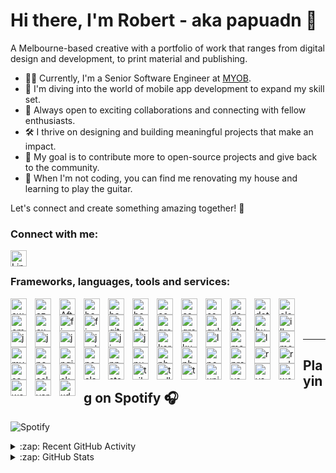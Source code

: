 # Hi there, I'm Robert - aka papuadn 👋

A Melbourne-based creative with a portfolio of work that ranges from digital design and development, to print material and publishing. 

- 👨‍💼 Currently, I'm a Senior Software Engineer at [MYOB][myob].
- 🌱 I'm diving into the world of mobile app development to expand my skill set.
- 🤝 Always open to exciting collaborations and connecting with fellow enthusiasts.
- 🛠️ I thrive on designing and building meaningful projects that make an impact.
- 🥅 My goal is to contribute more to open-source projects and give back to the community.
- 🎸 When I'm not coding, you can find me renovating my house and learning to play the guitar.

Let's connect and create something amazing together! 🚀

### Connect with me:

<a href="https://www.linkedin.com/in/papuadn/" target="_blank">
  <img align="left" alt="LinkedIn" width="26px" src="https://cdn.jsdelivr.net/gh/devicons/devicon/icons/linkedin/linkedin-original.svg" style="padding-right:10px;" />
</a>

<br />

### Frameworks, languages, tools and services:

<img align="left" src="https://cdn.jsdelivr.net/gh/devicons/devicon/icons/amazonwebservices/amazonwebservices-original.svg" alt="aws" width="26px" style="padding-right: 10px;"/>
<img align="left" src="https://cdn.jsdelivr.net/gh/devicons/devicon/icons/azure/azure-original.svg" alt="azure" width="26px" style="padding-right: 10px;"/>
<img align="left" src="https://cdn.jsdelivr.net/gh/devicons/devicon/icons/aftereffects/aftereffects-original.svg" alt="AfterEffects" width="26px" style="padding-right:10px;" />
<img align="left" src="https://cdn.jsdelivr.net/gh/devicons/devicon/icons/babel/babel-original.svg" alt="babel" width="26px" style="padding-right: 10px;"/>
<img align="left" src="https://cdn.jsdelivr.net/gh/devicons/devicon/icons/bash/bash-original.svg" alt="babel" width="26px" style="padding-right: 10px;"/>
<img align="left" src="https://cdn.jsdelivr.net/gh/devicons/devicon/icons/bootstrap/bootstrap-plain.svg" alt="bootstrap" width="26px" style="padding-right: 10px;"/>
<img align="left" src="https://cdn.jsdelivr.net/gh/devicons/devicon/icons/confluence/confluence-original.svg" alt="confluence" width="26px" style="padding-right: 10px;" />
<img align="left" src="https://cdn.jsdelivr.net/gh/devicons/devicon/icons/csharp/csharp-original.svg" alt="csharp" width="26px" style="padding-right: 10px;"/>
<img align="left" src="https://cdn.jsdelivr.net/gh/devicons/devicon/icons/css3/css3-original.svg" alt="css3" width="26px" style="padding-right: 10px;"/>
<img align="left" src="https://cdn.jsdelivr.net/gh/devicons/devicon/icons/docker/docker-original.svg" alt="docker" width="26px" style="padding-right: 10px;"/>
<img align="left" src="https://cdn.jsdelivr.net/gh/devicons/devicon/icons/dot-net/dot-net-original.svg" alt="dotnet" width="26px" style="padding-right: 10px;"/>
<img align="left" src="https://cdn.jsdelivr.net/gh/devicons/devicon/icons/electron/electron-original.svg" alt="electron" width="26px" style="padding-right: 10px;"/>
<img align="left" src="https://cdn.jsdelivr.net/gh/devicons/devicon/icons/ember/ember-original-wordmark.svg" alt="ember" width="26px" style="padding-right: 10px;"/>
<img align="left" src="https://cdn.jsdelivr.net/gh/devicons/devicon/icons/express/express-original.svg" alt="express" width="26px" style="padding-right: 10px;"/>
<img align="left" src="https://cdn.jsdelivr.net/gh/devicons/devicon/icons/figma/figma-original.svg" alt="figma" width="26px" style="padding-right: 10px;"/>
<img align="left" src="https://cdn.jsdelivr.net/gh/devicons/devicon/icons/firebase/firebase-plain.svg" alt="firebase" width="26px" style="padding-right: 10px;"/>
<img align="left" src="https://cdn.jsdelivr.net/gh/devicons/devicon/icons/git/git-original.svg" alt="git" width="26px" style="padding-right: 10px;"/>
<img align="left" src="https://cdn.jsdelivr.net/gh/devicons/devicon/icons/github/github-original.svg" alt="github" width="26px" style="padding-right:10px;" />
<img align="left" src="https://cdn.jsdelivr.net/gh/devicons/devicon/icons/grafana/grafana-original.svg" alt="grafana" width="26px" style="padding-right: 10px;"/>
<img align="left" src="https://cdn.jsdelivr.net/gh/devicons/devicon/icons/graphql/graphql-plain.svg" alt="graphql" width="26px" style="padding-right:10px;" />
<img align="left" src="https://cdn.jsdelivr.net/gh/devicons/devicon/icons/gulp/gulp-plain.svg" alt="gulp" width="26px" style="padding-right: 10px;"/>
<img align="left" src="https://cdn.jsdelivr.net/gh/devicons/devicon/icons/html5/html5-original.svg" alt="html5" width="26px" style="padding-right: 10px;"/>
<img align="left" src="https://cdn.jsdelivr.net/gh/devicons/devicon/icons/hugo/hugo-original-wordmark.svg" alt="hugo" width="26px" style="padding-right: 10px;"/>
<img align="left" src="https://cdn.jsdelivr.net/gh/devicons/devicon/icons/illustrator/illustrator-line.svg" alt="illustrator" width="26px" style="padding-right: 10px;"/>
<img align="left" src="https://cdn.jsdelivr.net/gh/devicons/devicon/icons/jasmine/jasmine-plain.svg" alt="jasmine" width="26px" style="padding-right: 10px;"/>
<img align="left" src="https://cdn.jsdelivr.net/gh/devicons/devicon/icons/javascript/javascript-original.svg" alt="javascript" width="26px" style="padding-right: 10px;"/>
<img align="left" src="https://cdn.jsdelivr.net/gh/devicons/devicon/icons/jenkins/jenkins-original.svg" alt="jenkins" width="26px" style="padding-right: 10px;"/>
<img align="left" src="https://cdn.jsdelivr.net/gh/devicons/devicon/icons/jest/jest-plain.svg" alt="jest" width="26px" style="padding-right: 10px;"/>
<img align="left" src="https://cdn.jsdelivr.net/gh/devicons/devicon/icons/jira/jira-original.svg" alt="jira" width="26px" style="padding-right: 10px;"/>
<img align="left" src="https://cdn.jsdelivr.net/gh/devicons/devicon/icons/jquery/jquery-original.svg" alt="jquery" width="26px" style="padding-right: 10px;"/>
<img align="left" src="https://cdn.jsdelivr.net/gh/devicons/devicon/icons/karma/karma-original.svg" alt="karma" width="26px" style="padding-right: 10px;"/>
<img align="left" src="https://cdn.jsdelivr.net/gh/devicons/devicon/icons/kubernetes/kubernetes-plain.svg" alt="kubernetes" width="26px" style="padding-right: 10px;"/>
<img align="left" src="https://cdn.jsdelivr.net/gh/devicons/devicon/icons/less/less-plain-wordmark.svg" alt="less" width="26px" style="padding-right: 10px;"/>
<img align="left" src="https://cdn.jsdelivr.net/gh/devicons/devicon/icons/materialui/materialui-original.svg" alt="materialize" width="26px" style="padding-right: 10px;"/>
<img align="left" src="https://cdn.jsdelivr.net/gh/devicons/devicon/icons/lua/lua-original.svg" alt="lua" width="26px" style="padding-right: 10px;"/>
<img align="left" src="https://cdn.jsdelivr.net/gh/devicons/devicon/icons/mocha/mocha-plain.svg" alt="mocha" width="26px" style="padding-right: 10px;"/>
<img align="left" src="https://cdn.jsdelivr.net/gh/devicons/devicon/icons/mysql/mysql-original.svg" alt="mysql" width="26px" style="padding-right: 10px;"/>
<img align="left" src="https://cdn.jsdelivr.net/gh/devicons/devicon/icons/nextjs/nextjs-original-wordmark.svg" alt="nextjs" width="26px" style="padding-right: 10px;"/>
<img align="left" src="https://cdn.jsdelivr.net/gh/devicons/devicon/icons/nginx/nginx-original.svg" alt="nginx" width="26px" style="padding-right: 10px;"/>
<img align="left" src="https://cdn.jsdelivr.net/gh/devicons/devicon/icons/nodejs/nodejs-original.svg" alt="nodejs" width="26px" style="padding-right: 10px;"/>
<img align="left" src="https://cdn.jsdelivr.net/gh/devicons/devicon/icons/npm/npm-original-wordmark.svg" alt="npm" width="26px" style="padding-right: 10px;"/>
<img align="left" src="https://cdn.jsdelivr.net/gh/devicons/devicon/icons/nuget/nuget-original-wordmark.svg" alt="nuget" width="26px" style="padding-right: 10px;"/>
<img align="left" src="https://cdn.jsdelivr.net/gh/devicons/devicon/icons/photoshop/photoshop-line.svg" alt="photoshop" width="26px" style="padding-right: 10px;"/>
<img align="left" src="https://cdn.jsdelivr.net/gh/devicons/devicon/icons/php/php-original.svg" alt="php" width="26px" style="padding-right: 10px;"/>
<img align="left" src="https://cdn.jsdelivr.net/gh/devicons/devicon/icons/postgresql/postgresql-original-wordmark.svg" alt="postgresql" width="26px" style="padding-right: 10px;"/>
<img align="left" src="https://cdn.jsdelivr.net/gh/devicons/devicon/icons/prometheus/prometheus-original-wordmark.svg" alt="prometheus" width="26px" style="padding-right: 10px;"/>
<img align="left" src="https://cdn.jsdelivr.net/gh/devicons/devicon/icons/react/react-original.svg" alt="react" width="26px" style="padding-right: 10px;"/>
<img align="left" src="https://cdn.jsdelivr.net/gh/devicons/devicon/icons/redux/redux-original.svg" alt="redux" width="26px" style="padding-right: 10px;"/>
<img align="left" src="https://cdn.jsdelivr.net/gh/devicons/devicon/icons/sass/sass-original.svg" alt="sass" width="26px" style="padding-right: 10px;"/>
<img align="left" src="https://cdn.jsdelivr.net/gh/devicons/devicon/icons/selenium/selenium-original.svg" alt="selenium" width="26px" style="padding-right: 10px;"/>
<img align="left" src="https://cdn.jsdelivr.net/gh/devicons/devicon/icons/sketch/sketch-original.svg" alt="sketch" width="26px" style="padding-right: 10px;"/>
<img align="left" src="https://cdn.jsdelivr.net/gh/devicons/devicon/icons/slack/slack-original.svg" alt="slack" width="26px" style="padding-right: 10px;" />
<img align="left" src="https://cdn.jsdelivr.net/gh/devicons/devicon/icons/storybook/storybook-original.svg" alt="storybook" width="26px" style="padding-right: 10px;"/>
<img align="left" src="https://cdn.jsdelivr.net/gh/devicons/devicon/icons/tailwindcss/tailwindcss-original-wordmark.svg" alt="tailwindcss" width="26px" style="padding-right: 10px;"/>
<img align="left" src="https://cdn.jsdelivr.net/gh/devicons/devicon/icons/trello/trello-plain-wordmark.svg" alt="trello" width="26px" style="padding-right: 10px;" />
<img align="left" src="https://cdn.jsdelivr.net/gh/devicons/devicon/icons/typescript/typescript-original.svg" alt="typescript" width="26px" style="padding-right: 10px;" />
<img align="left" src="https://cdn.jsdelivr.net/gh/devicons/devicon/icons/unity/unity-original.svg" alt="unity" width="26px" style="padding-right: 10px;"/>
<img align="left" src="https://cdn.jsdelivr.net/gh/devicons/devicon/icons/vagrant/vagrant-original-wordmark.svg" alt="vagrant" width="26px" style="padding-right: 10px;" />
<img align="left" src="https://cdn.jsdelivr.net/gh/devicons/devicon/icons/vscode/vscode-original.svg" alt="vscode" width="26px"  style="padding-right:10px;" />
<img align="left" align="left" src="https://cdn.jsdelivr.net/gh/devicons/devicon/icons/webpack/webpack-plain-wordmark.svg" alt="webpack" width="26px" style="padding-right: 10px;"/>
<img align="left" src="https://cdn.jsdelivr.net/gh/devicons/devicon/icons/wordpress/wordpress-plain.svg" alt="wordpress" width="26px" style="padding-right: 10px;" />
<img align="left" src="https://cdn.jsdelivr.net/gh/devicons/devicon/icons/yarn/yarn-original-wordmark.svg" alt="yarn" width="26px" style="padding-right: 10px;" />
<img align="left" src="https://cdn.jsdelivr.net/gh/devicons/devicon/icons/xd/xd-line.svg" alt="xd" width="26px" style="padding-right: 10px;" />

<br /><br />
<br />

---

## Playing on Spotify 🎧 

![Spotify](https://novatorem-papuadn.vercel.app/api/spotify)


<details>
  <summary>:zap: Recent GitHub Activity</summary>
  
<!--START_SECTION:activity-->

</details>

<details>
  <summary>:zap: GitHub Stats</summary>
  
<img align="left" alt="papuadn's GitHub Stats" src="https://github-readme-stats-papuadn.vercel.app/api?username=papuadn&count_private=true&show_icons=true&theme=material-palenight&hide_border=true&custom_title=papuadn" />
</details>


[myob]: https://www.myob.com/
